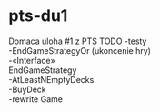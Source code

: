 # pts-du1
Domaca uloha #1 z PTS
TODO
-testy  
-EndGameStrategyOr (ukoncenie hry)  
-«Interface»  
EndGameStrategy  
-AtLeastNEmptyDecks  
-BuyDeck  
-rewrite Game  
